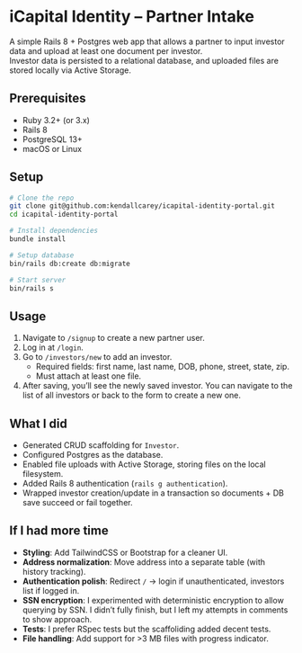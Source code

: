 # iCapital Identity – Partner Intake

A simple Rails 8 + Postgres web app that allows a partner to input investor data and upload at least one document per investor.  
Investor data is persisted to a relational database, and uploaded files are stored locally via Active Storage.
## Prerequisites
- Ruby 3.2+ (or 3.x)
- Rails 8
- PostgreSQL 13+
- macOS or Linux

## Setup
```bash
# Clone the repo
git clone git@github.com:kendallcarey/icapital-identity-portal.git
cd icapital-identity-portal

# Install dependencies
bundle install

# Setup database
bin/rails db:create db:migrate

# Start server
bin/rails s
```

## Usage

1. Navigate to `/signup` to create a new partner user.
2. Log in at `/login`.
3. Go to `/investors/new` to add an investor.
   - Required fields: first name, last name, DOB, phone, street, state, zip.
   - Must attach at least one file.
4. After saving, you’ll see the newly saved investor. You can navigate to the list of all investors or back to the form to create a new one.

## What I did
- Generated CRUD scaffolding for `Investor`.
- Configured Postgres as the database.
- Enabled file uploads with Active Storage, storing files on the local filesystem.
- Added Rails 8 authentication (`rails g authentication`).
- Wrapped investor creation/update in a transaction so documents + DB save succeed or fail together.

## If I had more time
- **Styling**: Add TailwindCSS or Bootstrap for a cleaner UI.
- **Address normalization**: Move address into a separate table (with history tracking).
- **Authentication polish**: Redirect `/` → login if unauthenticated, investors list if logged in.
- **SSN encryption**: I experimented with deterministic encryption to allow querying by SSN. I didn’t fully finish, but I left my attempts in comments to show approach.
- **Tests**: I prefer RSpec tests but the scaffoliding added decent tests.
- **File handling**: Add support for >3 MB files with progress indicator.

